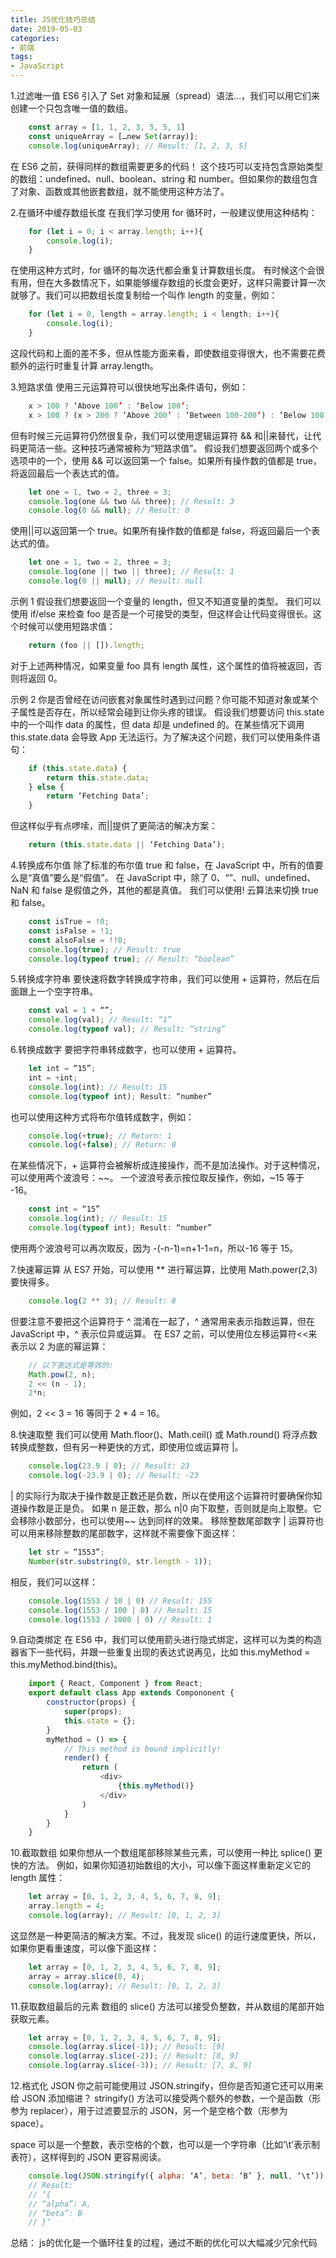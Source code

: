 ```yaml
---
title: JS优化技巧总结
date: 2019-05-03
categories:
- 前端
tags:
- JavaScript
---
```


1.过滤唯一值
ES6 引入了 Set 对象和延展（spread）语法…，我们可以用它们来创建一个只包含唯一值的数组。
``` js
    const array = [1, 1, 2, 3, 5, 5, 1]
    const uniqueArray = […new Set(array)];
    console.log(uniqueArray); // Result: [1, 2, 3, 5]
```
在 ES6 之前，获得同样的数组需要更多的代码！
这个技巧可以支持包含原始类型的数组：undefined、null、boolean、string 和 number。但如果你的数组包含了对象、函数或其他嵌套数组，就不能使用这种方法了。

2.在循环中缓存数组长度
在我们学习使用 for 循环时，一般建议使用这种结构：
``` js
    for (let i = 0; i < array.length; i++){
        console.log(i);
    } 
```
在使用这种方式时，for 循环的每次迭代都会重复计算数组长度。
有时候这个会很有用，但在大多数情况下，如果能够缓存数组的长度会更好，这样只需要计算一次就够了。我们可以把数组长度复制给一个叫作 length 的变量，例如：
``` js
    for (let i = 0, length = array.length; i < length; i++){
        console.log(i);
    } 
```
这段代码和上面的差不多，但从性能方面来看，即使数组变得很大，也不需要花费额外的运行时重复计算 array.length。

3.短路求值
使用三元运算符可以很快地写出条件语句，例如：
``` js
    x > 100 ? ‘Above 100’ : ‘Below 100’;
    x > 100 ? (x > 200 ? ‘Above 200’ : ‘Between 100-200’) : ‘Below 100’;
```
但有时候三元运算符仍然很复杂，我们可以使用逻辑运算符 && 和||来替代，让代码更简洁一些。这种技巧通常被称为“短路求值”。
假设我们想要返回两个或多个选项中的一个，使用 && 可以返回第一个 false。如果所有操作数的值都是 true，将返回最后一个表达式的值。
``` js
    let one = 1, two = 2, three = 3;
    console.log(one && two && three); // Result: 3
    console.log(0 && null); // Result: 0
```
使用||可以返回第一个 true。如果所有操作数的值都是 false，将返回最后一个表达式的值。
``` js
    let one = 1, two = 2, three = 3;
    console.log(one || two || three); // Result: 1
    console.log(0 || null); // Result: null
```
示例 1
假设我们想要返回一个变量的 length，但又不知道变量的类型。
我们可以使用 if/else 来检查 foo 是否是一个可接受的类型，但这样会让代码变得很长。这个时候可以使用短路求值：
``` js
    return (foo || []).length;
```
对于上述两种情况，如果变量 foo 具有 length 属性，这个属性的值将被返回，否则将返回 0。

示例 2
你是否曾经在访问嵌套对象属性时遇到过问题？你可能不知道对象或某个子属性是否存在，所以经常会碰到让你头疼的错误。
假设我们想要访问 this.state 中的一个叫作 data 的属性，但 data 却是 undefined 的。在某些情况下调用 this.state.data 会导致 App 无法运行。为了解决这个问题，我们可以使用条件语句：
``` js
    if (this.state.data) {
        return this.state.data;
    } else {
        return ‘Fetching Data’;
    } 
```
但这样似乎有点啰嗦，而||提供了更简洁的解决方案：
``` js
    return (this.state.data || ‘Fetching Data’);
```
4.转换成布尔值
除了标准的布尔值 true 和 false，在 JavaScript 中，所有的值要么是“真值”要么是“假值”。
在 JavaScript 中，除了 0、“”、null、undefined、NaN 和 false 是假值之外，其他的都是真值。
我们可以使用! 云算法来切换 true 和 false。
``` js
    const isTrue = !0;
    const isFalse = !1;
    const alsoFalse = !!0;
    console.log(true); // Result: true
    console.log(typeof true); // Result: “boolean”
```
5.转换成字符串
要快速将数字转换成字符串，我们可以使用 + 运算符，然后在后面跟上一个空字符串。
``` js
    const val = 1 + “”;
    console.log(val); // Result: “1”
    console.log(typeof val); // Result: “string”
```
6.转换成数字
要把字符串转成数字，也可以使用 + 运算符。
``` js
    let int = “15”;
    int = +int;
    console.log(int); // Result: 15
    console.log(typeof int); Result: “number”
```
也可以使用这种方式将布尔值转成数字，例如：
``` js
    console.log(+true); // Return: 1
    console.log(+false); // Return: 0
```
在某些情况下，+ 运算符会被解析成连接操作，而不是加法操作。对于这种情况，可以使用两个波浪号：~~。
一个波浪号表示按位取反操作，例如，~15 等于 -16。
``` js
    const int = “15”
    console.log(int); // Result: 15
    console.log(typeof int); Result: “number”
```
使用两个波浪号可以再次取反，因为 -(-n-1)=n+1-1=n，所以-16 等于 15。

7.快速幂运算
从 ES7 开始，可以使用 ** 进行幂运算，比使用 Math.power(2,3) 要快得多。
``` js    
    console.log(2 ** 3); // Result: 8
```
但要注意不要把这个运算符于 ^ 混淆在一起了，^ 通常用来表示指数运算，但在 JavaScript 中，^ 表示位异或运算。
在 ES7 之前，可以使用位左移运算符<<来表示以 2 为底的幂运算：
``` js
    // 以下表达式是等效的:
    Math.pow(2, n);
    2 << (n - 1);
    2*n;
```
例如，2 << 3 = 16 等同于 2 * 4 = 16。

8.快速取整
我们可以使用 Math.floor()、Math.ceil() 或 Math.round() 将浮点数转换成整数，但有另一种更快的方式，即使用位或运算符 |。
``` js
    console.log(23.9 | 0); // Result: 23
    console.log(-23.9 | 0); // Result: -23
```
| 的实际行为取决于操作数是正数还是负数，所以在使用这个运算符时要确保你知道操作数是正是负。
如果 n 是正数，那么 n|0 向下取整，否则就是向上取整。它会移除小数部分，也可以使用~~ 达到同样的效果。
移除整数尾部数字
| 运算符也可以用来移除整数的尾部数字，这样就不需要像下面这样：
``` js
    let str = “1553”;
    Number(str.substring(0, str.length - 1));
```
相反，我们可以这样：
``` js
    console.log(1553 / 10 | 0) // Result: 155
    console.log(1553 / 100 | 0) // Result: 15
    console.log(1553 / 1000 | 0) // Result: 1
```
9.自动类绑定
在 ES6 中，我们可以使用箭头进行隐式绑定，这样可以为类的构造器省下一些代码，并跟一些重复出现的表达式说再见，比如 this.myMethod = this.myMethod.bind(this)。
``` js
    import { React, Component } from React;
    export default class App extends Compononent {
        constructor(props) {
            super(props);
            this.state = {};
        } 
        myMethod = () => {
            // This method is bound implicitly! 
            render() {
                return (
                    <div>
                        {this.myMethod()}
                    </div>
                ) 
            }
        }
    }
```
10.截取数组
如果你想从一个数组尾部移除某些元素，可以使用一种比 splice() 更快的方法。
例如，如果你知道初始数组的大小，可以像下面这样重新定义它的 length 属性：
``` js
    let array = [0, 1, 2, 3, 4, 5, 6, 7, 8, 9];
    array.length = 4;
    console.log(array); // Result: [0, 1, 2, 3]
```
这显然是一种更简洁的解决方案。不过，我发现 slice() 的运行速度更快，所以，如果你更看重速度，可以像下面这样：
``` js
    let array = [0, 1, 2, 3, 4, 5, 6, 7, 8, 9];
    array = array.slice(0, 4);
    console.log(array); // Result: [0, 1, 2, 3]
```
11.获取数组最后的元素
数组的 slice() 方法可以接受负整数，并从数组的尾部开始获取元素。
``` js
    let array = [0, 1, 2, 3, 4, 5, 6, 7, 8, 9];
    console.log(array.slice(-1)); // Result: [9]
    console.log(array.slice(-2)); // Result: [8, 9]
    console.log(array.slice(-3)); // Result: [7, 8, 9]
```
12.格式化 JSON
你之前可能使用过 JSON.stringify，但你是否知道它还可以用来给 JSON 添加缩进？
stringify() 方法可以接受两个额外的参数，一个是函数（形参为 replacer），用于过滤要显示的 JSON，另一个是空格个数（形参为 space）。

space 可以是一个整数，表示空格的个数，也可以是一个字符串（比如’\t’表示制表符），这样得到的 JSON 更容易阅读。
``` js
    console.log(JSON.stringify({ alpha: ‘A’, beta: ‘B’ }, null, ‘\t’));
    // Result:
    // ‘{
    // “alpha”: A,
    // “beta”: B
    // }’
```
总结：
js的优化是一个循环往复的过程，通过不断的优化可以大幅减少冗余代码
